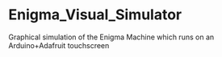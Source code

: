 # Enigma_Visual_Simulator
Graphical simulation of the Enigma Machine which runs on an Arduino+Adafruit touchscreen
